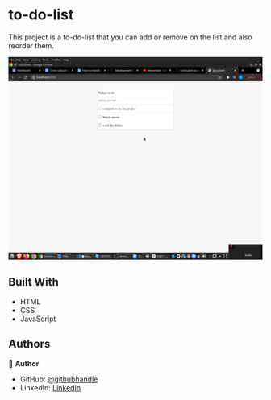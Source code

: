 # to-do-list

This project is a to-do-list that you can add or remove on the list
and also reorder them.


![screenshot](./Screenshot.png)


## Built With

- HTML
- CSS
- JavaScript



## Authors

👤 **Author**

- GitHub: [@githubhandle](https://github.com/SimonGrchevski)
- LinkedIn: [LinkedIn](https://www.linkedin.com/in/simon-grchevski-682935209/)



